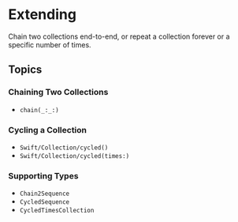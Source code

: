# Extending

Chain two collections end-to-end,
or repeat a collection forever or a specific number of times.    

## Topics

### Chaining Two Collections

- ``chain(_:_:)``

### Cycling a Collection

- ``Swift/Collection/cycled()``
- ``Swift/Collection/cycled(times:)``

### Supporting Types

- ``Chain2Sequence``
- ``CycledSequence``
- ``CycledTimesCollection``

